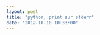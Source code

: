 ```yaml
---
layout: post
title: "python, print sur stderr"
date: "2012-10-18 10:33:00"
---
```

<script src="http://pastebin.com/embed_js.php?i=97BffEa1"></script>

<div style="height: 0; overflow: hidden;">print, sys, stderr</div>
